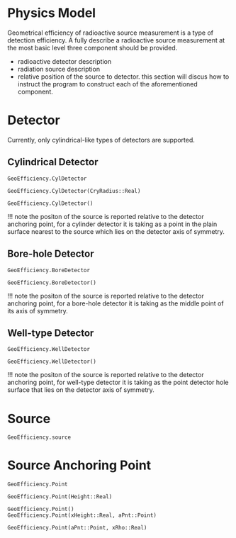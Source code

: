 # Physics Model
Geometrical efficiency of radioactive source measurement is a type of detection efficiency. A fully describe a radioactive source measurement at the most basic level three component should be provided. 
*  radioactive detector description
*  radiation source description 
*  relative position of the source to detector.
this section will discus how to instruct the program to construct each of the aforementioned component.

# Detector
Currently, only cylindrical-like types of detectors are supported.  

## Cylindrical Detector

```@docs
GeoEfficiency.CylDetector
```

```@docs
GeoEfficiency.CylDetector(CryRadius::Real)
```

```@docs
GeoEfficiency.CylDetector()
```
!!!  note
    the positon of the source is reported relative to the detector anchoring point, 
    for a cylinder detector it is taking as a point in the plain surface nearest to the source 
    which lies on the detector axis of symmetry.

## Bore-hole Detector

```@docs
GeoEfficiency.BoreDetector
```

```@docs
GeoEfficiency.BoreDetector()
```

!!! note
    the positon of the source is reported relative to the detector anchoring point, 
    for a bore-hole detector it is taking as the middle point of its axis of symmetry.


## Well-type Detector

```@docs
GeoEfficiency.WellDetector
```

```@docs
GeoEfficiency.WellDetector()
```
!!! note
    the positon of the source is reported relative to the detector anchoring point, 
    for well-type detector it is taking as the point detector hole surface that 
    lies on the detector axis of symmetry.

# Source

```@docs
GeoEfficiency.source
```

# Source Anchoring Point

```@docs
GeoEfficiency.Point
```


```@docs
GeoEfficiency.Point(Height::Real)
```

```@docs
GeoEfficiency.Point()
GeoEfficiency.Point(xHeight::Real, aPnt::Point)
```

```@docs
GeoEfficiency.Point(aPnt::Point, xRho::Real)
```
